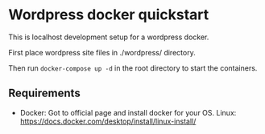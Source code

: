 # Wordpress docker quickstart

This is localhost development setup for a wordpress docker.

First place wordpress site files in ./wordpress/ directory.

Then run `docker-compose up -d` in the root directory to start the containers.

## Requirements

- Docker: Got to official page and install docker for your OS. Linux: https://docs.docker.com/desktop/install/linux-install/
